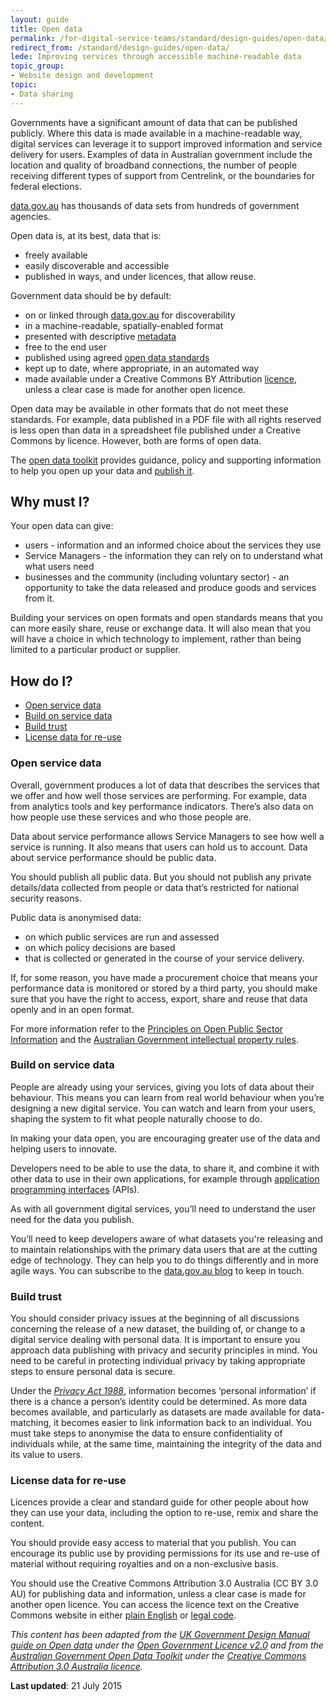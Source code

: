 ```yaml
---
layout: guide
title: Open data
permalink: /for-digital-service-teams/standard/design-guides/open-data/
redirect_from: /standard/design-guides/open-data/
lede: Improving services through accessible machine-readable data
topic_group:
- Website design and development
topic:
- Data sharing
---
```

<a id="top" name="top"></a>Governments have a significant amount of data that can be published publicly. Where this data is made available in a machine-readable way, digital services can leverage it to support improved information and service delivery for users.<span style="font-size: 0.92em;"> </span>Examples of data in Australian government include the location and quality of broadband connections, the number of people receiving different types of support from Centrelink, or the boundaries for federal elections.

[data.gov.au](http://data.gov.au/) has thousands of data sets from hundreds of government agencies.

Open data is, at its best, data that is:

*   freely available
*   easily discoverable and accessible
*   published in ways, and under licences, that allow reuse.

Government data should be by default:

*   on or linked through [data.gov.au](http://data.gov.au/) for discoverability
*   in a machine-readable, spatially-enabled format
*   presented with descriptive [metadata](https://toolkit.data.gov.au/index.php?title=Publishing_your_data#Intro_to_metadata "Publishing your data")
*   free to the end user
*   published using agreed [open data standards](https://toolkit.data.gov.au/index.php?title=Publishing_your_data#Standards "Publishing your data")
*   kept up to date, where appropriate, in an automated way
*   made available under a Creative Commons BY Attribution [licence](https://toolkit.data.gov.au/index.php?title=Publishing_your_data#Licensing_your_data "Publishing your data"), unless a clear case is made for another open licence.

Open data may be available in other formats that do not meet these standards. For example, data published in a PDF file with all rights reserved is less open than data in a spreadsheet file published under a Creative Commons by licence. However, both are forms of open data.

The [open data toolkit](https://toolkit.data.gov.au/) provides guidance, policy and supporting information to help you open up your data and [publish it](https://toolkit.data.gov.au/index.php?title=Publishing_your_data).

## Why must I?

Your open data can give:

*   users - information and an informed choice about the services they use
*   Service Managers - the information they can rely on to understand what what users need
*   businesses and the community (including voluntary sector) - an opportunity to take the data released and produce goods and services from it.

Building your services on open formats and open standards means that you can more easily share, reuse or exchange data. It will also mean that you will have a choice in which technology to implement, rather than being limited to a particular product or supplier.

## How do I?

*   [Open service data](#openservice)
*   [Build on service data](#buildon)
*   [Build trust](#buildtrust)
*   [License data for re-use](#licensedata)

### <a id="openservice" name="openservice"></a>Open service data

Overall, government produces a lot of data that describes the services that we offer and how well those services are performing. For example, data from analytics tools and key performance indicators. There’s also data on how people use these services and who those people are.

Data about service performance allows Service Managers to see how well a service is running. It also means that users can hold us to account. Data about service performance should be public data.

You should publish all public data. But you should not publish any private details/data collected from people or data that’s restricted for national security reasons.

Public data is anonymised data:

*   on which public services are run and assessed
*   on which policy decisions are based
*   that is collected or generated in the course of your service delivery.

If, for some reason, you have made a procurement choice that means your performance data is monitored or stored by a third party, you should make sure that you have the right to access, export, share and reuse that data openly and in an open format.

For more information refer to the [Principles on Open Public Sector Information](http://www.oaic.gov.au/information-policy/information-policy-resources/information-policy-agency-resources/principles-on-open-public-sector-information) and the [Australian Government intellectual property rules](https://www.communications.gov.au/policy/policy-listing/australian-government-intellectual-property-rules).

### <a id="buildon" name="buildon"></a>Build on service data

People are already using your services, giving you lots of data about their behaviour. This means you can learn from real world behaviour when you’re designing a new digital service. You can watch and learn from your users, shaping the system to fit what people naturally choose to do.

In making your data open, you are encouraging greater use of the data and helping users to innovate.

Developers need to be able to use the data, to share it, and combine it with other data to use in their own applications, for example through [application programming interfaces](/for-digital-service-teams/standard/design-guides/api/) (APIs).

As with all government digital services, you’ll need to understand the user need for the data you publish.

You’ll need to keep developers aware of what datasets you're releasing and to maintain relationships with the primary data users that are at the cutting edge of technology. They can help you to do things differently and in more agile ways. You can subscribe to the [data.gov.au blog](https://blog.data.gov.au/) to keep in touch.

### <a id="buildtrust" name="buildtrust"></a>Build trust

You should consider privacy issues at the beginning of all discussions concerning the release of a new dataset, the building of, or change to a digital service dealing with personal data. It is important to ensure you approach data publishing with privacy and security principles in mind. You need to be careful in protecting individual privacy by taking appropriate steps to ensure personal data is secure.

Under the _[Privacy Act 1988](http://www.comlaw.gov.au/Details/C2011C00157)_, information becomes ‘personal information’ if there is a chance a person’s identity could be determined. As more data becomes available, and particularly as datasets are made available for data-matching, it becomes easier to link information back to an individual. You must take steps to anonymise the data to ensure confidentiality of individuals while, at the same time, maintaining the integrity of the data and its value to users.

### <a id="licensedata" name="licensedata"></a>License data for re-use

Licences provide a clear and standard guide for other people about how they can use your data, including the option to re-use, remix and share the content.

You should provide easy access to material that you publish. You can encourage its public use by providing permissions for its use and re-use of material without requiring royalties and on a non-exclusive basis.

You should use the Creative Commons Attribution 3.0 Australia (CC BY 3.0 AU) for publishing data and information, unless a clear case is made for another open licence. You can access the licence text on the Creative Commons website in either [plain English](http://creativecommons.org/licenses/by/3.0/au/deed.en) or [legal code](http://creativecommons.org/licenses/by/3.0/au/legalcode).

_This content has been adapted from the_ [_UK Government Design Manual guide on Open data_](https://www.gov.uk/service-manual/technology/open-data.html) _under the_ [_Open Government Licence v2.0_](http://www.nationalarchives.gov.uk/doc/open-government-licence/version/2) _and from the_ [_Australian Government Open Data Toolkit_](https://toolkit.data.gov.au/) _under the_ [_Creative Commons Attribution 3.0 Australia licence_](https://creativecommons.org/licenses/by/3.0/au/deed.en)_._

**Last updated**: 21 July 2015
